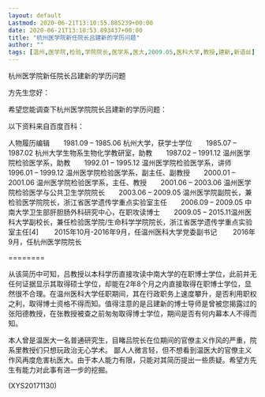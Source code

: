 ```yaml
---
layout: default
Lastmod: 2020-06-21T13:10:55.885239+00:00
date: 2020-06-21T13:10:53.893437+00:00
title: "杭州医学院新任院长吕建新的学历问题"
author: ""
tags: [温州,医学院,检验,学院院长,医学系,医大,2009.05,医科大学,教授,建新,新语丝]
---
```


杭州医学院新任院长吕建新的学历问题

方先生您好：

希望您能调查下杭州医学院院长吕建新的学历问题：

以下资料来自百度百科：

人物履历编辑　　1981.09 – 1985.06 杭州大学，获学士学位　　1985.07 – 1987.02 杭州大学生物系生物化学教研室，助教　　1987.02 – 1991.12 温州医学院检验医学系，助教　　1992.01 – 1995.12 温州医学院检验医学系，讲师　　1996.01 – 1999.12 温州医学院检验医学系，副主任、副教授　　2000.01 – 2001.06 温州医学院检验医学系，主任、教授　　2001.06 – 2003.06 温州医学院检验医学与公共卫生学院院长　　2003.06 – 2009.05 温州医学院副院长，兼检验医学院院长，浙江省医学遗传学重点实验室主任　　2006.09 – 2009.05 中南大学卫生部肝胆肠外科研究中心，在职攻读博士　　2009.05 – 2015.11温州医科大学副校长，兼任检验医学院/生命科学学院院长，浙江省医学遗传学重点实验室主任[4] 　　2015年10月-2016年9月，任温州医科大学党委副书记 　　2016年9月，任杭州医学院院长

========

从该简历中可知，吕教授以本科学历直接攻读中南大学的在职博士学位，此前并无任何证据显示其取得硕士学位，却能在2年8个月之内直接取得在职博士学位，显然很不合理。在温州医科大学任职期间，其在行政职务上速度攀升，是否利用职权之利，取得博士资格不得而知。值得注意的是吕建新的博士导师是曾被您揭露过的张阳德教授，在张教授被查之前匆匆取得博士学位，期间是否有何内幕本人不得而知。

本人曾是温医大一名普通研究生，目睹吕院长在位期间的官僚主义作风的严重，院系里教授们只想玩政治无心学术。 鄙人人微言轻，但不想看到温医大的官僚主义作风再度危害杭医大。由于本人能力有限，只能对其简历提出一些质疑。希望方先生有能力对此事有进一步的挖掘。

(XYS20171130)

